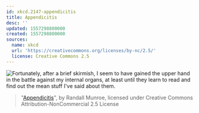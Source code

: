 ```yaml
---
id: xkcd.2147-appendicitis
title: Appendicitis
desc: ''
updated: 1557298800000
created: 1557298800000
sources:
  name: xkcd
  url: 'https://creativecommons.org/licenses/by-nc/2.5/'
  license: Creative Commons 2.5
---
```

![Fortunately, after a brief skirmish, I seem to have gained the upper hand in the battle against my internal organs, at least until they learn to read and find out the mean stuff I've said about them.](https://imgs.xkcd.com/comics/appendicitis.png)
> "[Appendicitis](https://xkcd.com/2147/)", by Randall Munroe, licensed under Creative Commons Attribution-NonCommercial 2.5 License
